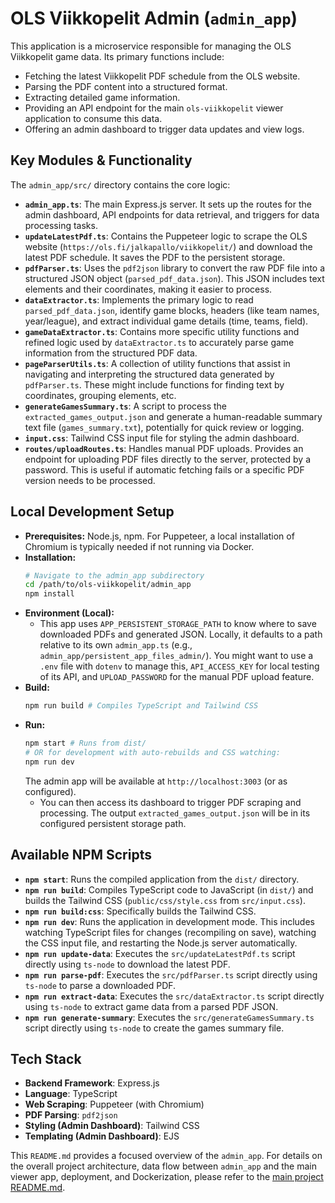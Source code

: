 # OLS Viikkopelit Admin (`admin_app`)

This application is a microservice responsible for managing the OLS Viikkopelit game data. Its primary functions include:
- Fetching the latest Viikkopelit PDF schedule from the OLS website.
- Parsing the PDF content into a structured format.
- Extracting detailed game information.
- Providing an API endpoint for the main `ols-viikkopelit` viewer application to consume this data.
- Offering an admin dashboard to trigger data updates and view logs.

## Key Modules & Functionality

The `admin_app/src/` directory contains the core logic:

- **`admin_app.ts`**: The main Express.js server. It sets up the routes for the admin dashboard, API endpoints for data retrieval, and triggers for data processing tasks.
- **`updateLatestPdf.ts`**: Contains the Puppeteer logic to scrape the OLS website (`https://ols.fi/jalkapallo/viikkopelit/`) and download the latest PDF schedule. It saves the PDF to the persistent storage.
- **`pdfParser.ts`**: Uses the `pdf2json` library to convert the raw PDF file into a structured JSON object (`parsed_pdf_data.json`). This JSON includes text elements and their coordinates, making it easier to process.
- **`dataExtractor.ts`**: Implements the primary logic to read `parsed_pdf_data.json`, identify game blocks, headers (like team names, year/league), and extract individual game details (time, teams, field).
- **`gameDataExtractor.ts`**: Contains more specific utility functions and refined logic used by `dataExtractor.ts` to accurately parse game information from the structured PDF data.
- **`pageParserUtils.ts`**: A collection of utility functions that assist in navigating and interpreting the structured data generated by `pdfParser.ts`. These might include functions for finding text by coordinates, grouping elements, etc.
- **`generateGamesSummary.ts`**: A script to process the `extracted_games_output.json` and generate a human-readable summary text file (`games_summary.txt`), potentially for quick review or logging.
- **`input.css`**: Tailwind CSS input file for styling the admin dashboard.
- **`routes/uploadRoutes.ts`**: Handles manual PDF uploads. Provides an endpoint for uploading PDF files directly to the server, protected by a password. This is useful if automatic fetching fails or a specific PDF version needs to be processed.

## Local Development Setup

*   **Prerequisites:** Node.js, npm. For Puppeteer, a local installation of Chromium is typically needed if not running via Docker.
*   **Installation:**
    ```bash
    # Navigate to the admin_app subdirectory
    cd /path/to/ols-viikkopelit/admin_app
    npm install
    ```
*   **Environment (Local):**
    *   This app uses `APP_PERSISTENT_STORAGE_PATH` to know where to save downloaded PDFs and generated JSON. Locally, it defaults to a path relative to its own `admin_app.ts` (e.g., `admin_app/persistent_app_files_admin/`). You might want to use a `.env` file with `dotenv` to manage this, `API_ACCESS_KEY` for local testing of its API, and `UPLOAD_PASSWORD` for the manual PDF upload feature.
*   **Build:**
    ```bash
    npm run build # Compiles TypeScript and Tailwind CSS
    ```
*   **Run:**
    ```bash
    npm start # Runs from dist/
    # OR for development with auto-rebuilds and CSS watching:
    npm run dev
    ```
    The admin app will be available at `http://localhost:3003` (or as configured).
    *   You can then access its dashboard to trigger PDF scraping and processing. The output `extracted_games_output.json` will be in its configured persistent storage path.

## Available NPM Scripts

- **`npm start`**: Runs the compiled application from the `dist/` directory.
- **`npm run build`**: Compiles TypeScript code to JavaScript (in `dist/`) and builds the Tailwind CSS (`public/css/style.css` from `src/input.css`).
- **`npm run build:css`**: Specifically builds the Tailwind CSS.
- **`npm run dev`**: Runs the application in development mode. This includes watching TypeScript files for changes (recompiling on save), watching the CSS input file, and restarting the Node.js server automatically.
- **`npm run update-data`**: Executes the `src/updateLatestPdf.ts` script directly using `ts-node` to download the latest PDF.
- **`npm run parse-pdf`**: Executes the `src/pdfParser.ts` script directly using `ts-node` to parse a downloaded PDF.
- **`npm run extract-data`**: Executes the `src/dataExtractor.ts` script directly using `ts-node` to extract game data from a parsed PDF JSON.
- **`npm run generate-summary`**: Executes the `src/generateGamesSummary.ts` script directly using `ts-node` to create the games summary file.

## Tech Stack

- **Backend Framework**: Express.js
- **Language**: TypeScript
- **Web Scraping**: Puppeteer (with Chromium)
- **PDF Parsing**: `pdf2json`
- **Styling (Admin Dashboard)**: Tailwind CSS
- **Templating (Admin Dashboard)**: EJS

This `README.md` provides a focused overview of the `admin_app`. For details on the overall project architecture, data flow between `admin_app` and the main viewer app, deployment, and Dockerization, please refer to the [main project README.md](../../README.md).
